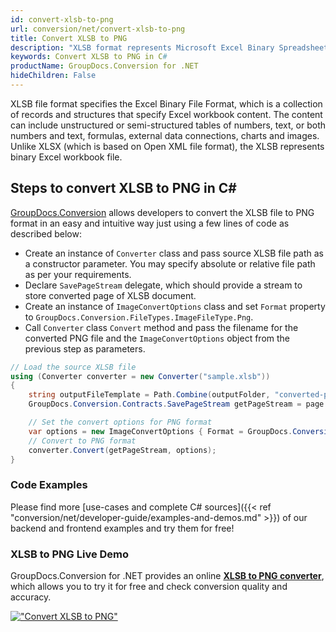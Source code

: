 ```yaml
---
id: convert-xlsb-to-png
url: conversion/net/convert-xlsb-to-png
title: Convert XLSB to PNG
description: "XLSB format represents Microsoft Excel Binary Spreadsheet File with .xlsb extension. Learn how to convert XLSB to PNG file programmatically in C# language using GroupDocs.Conversion for .NET library."
keywords: Convert XLSB to PNG in C#
productName: GroupDocs.Conversion for .NET
hideChildren: False
---
```


XLSB file format specifies the Excel Binary File Format, which is a collection of records and structures that specify Excel workbook content. The content can include unstructured or semi-structured tables of numbers, text, or both numbers and text, formulas, external data connections, charts and images. Unlike XLSX (which is based on Open XML file format), the XLSB represents binary Excel workbook file.

## Steps to convert XLSB to PNG in C#

[GroupDocs.Conversion](https://products.groupdocs.com/conversion/net) allows developers to convert the XLSB file to PNG format in an easy and intuitive way just using a few lines of code as described below:

* Create an instance of `Converter` class and pass source XLSB file path as a constructor parameter. You may specify absolute or relative file path as per your requirements. 
* Declare `SavePageStream` delegate, which should provide a stream to store converted page of XLSB document.
* Create an instance of `ImageConvertOptions` class and set `Format` property to `GroupDocs.Conversion.FileTypes.ImageFileType.Png`.
* Call `Converter` class `Convert` method and pass the filename for the converted PNG file and the `ImageConvertOptions` object from the previous step as parameters.

```csharp
// Load the source XLSB file
using (Converter converter = new Converter("sample.xlsb"))
{
    string outputFileTemplate = Path.Combine(outputFolder, "converted-page-{0}.png");
    GroupDocs.Conversion.Contracts.SavePageStream getPageStream = page => new FileStream(string.Format(outputFileTemplate, page), FileMode.Create);

    // Set the convert options for PNG format
    var options = new ImageConvertOptions { Format = GroupDocs.Conversion.FileTypes.ImageFileType.Png };   
    // Convert to PNG format
    converter.Convert(getPageStream, options);
}
```

### Code Examples

Please find more [use-cases and complete C# sources]({{< ref "conversion/net/developer-guide/examples-and-demos.md" >}}) of our backend and frontend examples and try them for free!

### XLSB to PNG Live Demo

GroupDocs.Conversion for .NET provides an online [**XLSB to PNG converter**](https://products.groupdocs.app/conversion/xlsb-to-png), which allows you to try it for free and check conversion quality and accuracy.

[!["Convert XLSB to PNG"](conversion/net/images/convert-to-png/convert-xlsb-to-png.png)](https://products.groupdocs.app/conversion/xlsb-to-png)